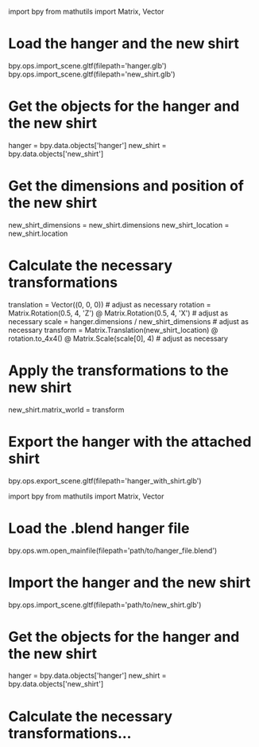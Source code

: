 import bpy
from mathutils import Matrix, Vector

# Load the hanger and the new shirt
bpy.ops.import_scene.gltf(filepath='hanger.glb')
bpy.ops.import_scene.gltf(filepath='new_shirt.glb')

# Get the objects for the hanger and the new shirt
hanger = bpy.data.objects['hanger']
new_shirt = bpy.data.objects['new_shirt']

# Get the dimensions and position of the new shirt
new_shirt_dimensions = new_shirt.dimensions
new_shirt_location = new_shirt.location

# Calculate the necessary transformations
translation = Vector((0, 0, 0))  # adjust as necessary
rotation = Matrix.Rotation(0.5, 4, 'Z') @ Matrix.Rotation(0.5, 4, 'X')  # adjust as necessary
scale = hanger.dimensions / new_shirt_dimensions  # adjust as necessary
transform = Matrix.Translation(new_shirt_location) @ rotation.to_4x4() @ Matrix.Scale(scale[0], 4)  # adjust as necessary

# Apply the transformations to the new shirt
new_shirt.matrix_world = transform

# Export the hanger with the attached shirt
bpy.ops.export_scene.gltf(filepath='hanger_with_shirt.glb')

import bpy
from mathutils import Matrix, Vector

# Load the .blend hanger file
bpy.ops.wm.open_mainfile(filepath='path/to/hanger_file.blend')

# Import the hanger and the new shirt
bpy.ops.import_scene.gltf(filepath='path/to/new_shirt.glb')

# Get the objects for the hanger and the new shirt
hanger = bpy.data.objects['hanger']
new_shirt = bpy.data.objects['new_shirt']

# Calculate the necessary transformations...
